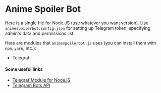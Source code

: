 # Anime Spoiler Bot
Here is a single file for Node.JS (use whatever you want version).
Use `animespoilerbot.config.json` for setting up Telegram token, specifying admin's data and permissions list.

Here are modules that `animespoilerbot.js` uses (you can install them with `npm`, `yarn`, etc.):
* Telegraf

#### Some useful links
* [Telegraf Module for Node.jS](https://telegraf.js.org/)
* [Telegram Bots API](https://core.telegram.org/bots/api)
